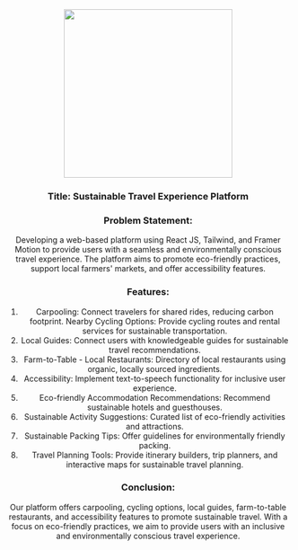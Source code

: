 <div align='center'>
  <img src = "https://github.com/vaishnavi-3969/Sustainable-Safari-Waffle-Hacks/assets/80088403/29d0a715-07e4-466a-89f2-ac645d8771e1" width='300px'/>

### Title: Sustainable Travel Experience Platform

### Problem Statement:
Developing a web-based platform using React JS, Tailwind, and Framer Motion to provide users with a seamless and environmentally conscious travel experience. The platform aims to promote eco-friendly practices, support local farmers' markets, and offer accessibility features.

### Features:
1. Carpooling: Connect travelers for shared rides, reducing carbon footprint.
Nearby Cycling Options: Provide cycling routes and rental services for sustainable transportation.
2. Local Guides: Connect users with knowledgeable guides for sustainable travel recommendations.
3. Farm-to-Table - Local Restaurants: Directory of local restaurants using organic, locally sourced ingredients.
4. Accessibility: Implement text-to-speech functionality for inclusive user experience.
5. Eco-friendly Accommodation Recommendations: Recommend sustainable hotels and guesthouses.
6. Sustainable Activity Suggestions: Curated list of eco-friendly activities and attractions.
7. Sustainable Packing Tips: Offer guidelines for environmentally friendly packing.
8. Travel Planning Tools: Provide itinerary builders, trip planners, and interactive maps for sustainable travel planning.


### Conclusion:
Our platform offers carpooling, cycling options, local guides, farm-to-table restaurants, and accessibility features to promote sustainable travel. With a focus on eco-friendly practices, we aim to provide users with an inclusive and environmentally conscious travel experience.

</div>
